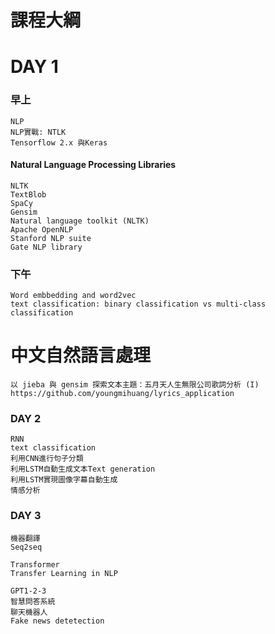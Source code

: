 # 課程大綱

# DAY 1
### 早上
```
NLP
NLP實戰: NTLK
Tensorflow 2.x 與Keras
```
#### Natural Language Processing Libraries
```
NLTK
TextBlob
SpaCy
Gensim
Natural language toolkit (NLTK)
Apache OpenNLP
Stanford NLP suite
Gate NLP library
```
### 下午
```
Word embbedding and word2vec
text classification: binary classification vs multi-class classification
```
# 中文自然語言處理
```
以 jieba 與 gensim 探索文本主題：五月天人生無限公司歌詞分析 (I)
https://github.com/youngmihuang/lyrics_application
```


### DAY 2
```
RNN
text classification
利用CNN進行句子分類
利用LSTM自動生成文本Text generation
利用LSTM實現圖像字幕自動生成
情感分析
```


### DAY 3
```
機器翻譯
Seq2seq

Transformer
Transfer Learning in NLP

GPT1-2-3
智慧問答系統
聊天機器人
Fake news detetection
```

